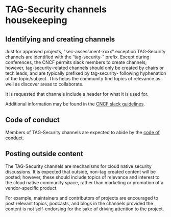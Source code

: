 # TAG-Security channels housekeeping

## Identifying and creating channels
Just for approved projects, "sec-assessment-xxxx" exception TAG-Security channels
are identified with the “tag-security-” prefix.  Except during conferences, the
CNCF permits slack members to create channels; however, tag-security-related
channels should only be created by chairs or tech leads, and are typically
prefixed by tag-security- following hyphenation of the topic/subject.  This
helps the community find topics of relevance as well as discover areas to
collaborate.

It is requested that channels include a header for what it is used for.

Additional information may be found in the [CNCF slack guidelines](https://github.com/cncf/foundation/blob/master/slack-guidelines.md).

## Code of conduct

Members of TAG-Security channels are expected to abide by the [code of conduct](https://github.com/cncf/tag-security/blob/master/CODE-OF-CONDUCT.md).

## Posting outside content

The TAG-Security channels are mechanisms for cloud native security discussions.
It is expected that outside, non-tag created content will be posted; however,
these should include topics of relevance and interest to the cloud native
community space, rather than marketing or promotion of a vendor-specific
product.

For example, maintainers and contributors of projects are encouraged to post
relevant topics, podcasts, and blogs in the channels provided the content is not
self-endorsing for the sake of driving attention to the project.

